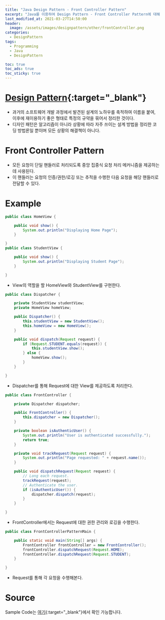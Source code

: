 ```yaml
---
title: "Java Design Pattern - Front Controller Pattern"
excerpt: "Java를 이용하여 Design Pattern - Front Controller Pattern에 대해 설명합니다."
last_modified_at: 2021-03-27T14:50:00
header:
  image: /assets/images/designpattern/other/frontController.png
categories:
  - DesignPattern
tags:
  - Programming
  - Java
  - DesignPattern

toc: true
toc_ads: true
toc_sticky: true
---
```

# [Design Pattern](../designpattern){:target="_blank"}
- 과거의 소프트웨어 개발 과정에서 발견된 설계의 노하우를 축적하여 이름을 붙여, 이후에 재이용하기 좋은 형태로 특정의 규약을 묶어서 정리한 것이다.
- 디자인 패턴은 알고리즘이 아니라 상황에 따라 자주 쓰이는 설계 방법을 정리한 코딩 방법론일 뿐이며 모든 상황의 해결책이 아니다.

# Front Controller Pattern
- 모든 요청이 단일 핸들러로 처리되도록 중앙 집중식 요청 처리 메커니즘을 제공하는 데 사용된다.
- 이 핸들러는 요청의 인증/권한/로깅 또는 추적을 수행한 다음 요청을 해당 핸들러로 전달할 수 있다.

# Example
```java
public class HomeView {

	public void show() {
		System.out.println("Displaying Home Page");
	}

}
public class StudentView {

	public void show() {
		System.out.println("Displaying Student Page");
	}

}
```

- View의 역할을 할 HomeView와 StudentView를 구현한다.

```java
public class Dispatcher {

	private StudentView studentView;
	private HomeView homeView;

	public Dispatcher() {
		this.studentView = new StudentView();
		this.homeView = new HomeView();
	}

	public void dispatch(Request request) {
		if (Request.STUDENT.equals(request)) {
			this.studentView.show();
		} else {
			homeView.show();
		}
	}

}
```

- Dispatcher를 통해 Request에 대한 View를 제공하도록 처리한다.

```java
public class FrontController {

	private Dispatcher dispatcher;

	public FrontController() {
		this.dispatcher = new Dispatcher();
	}

	private boolean isAuthenticUser() {
		System.out.println("User is authenticated successfully.");
		return true;
	}

	private void trackRequest(Request request) {
		System.out.println("Page requested: " + request.name());
	}

	public void dispatchRequest(Request request) {
		// Long each request.
		trackRequest(request);
		// Authenticate the user.
		if (isAuthenticUser()) {
			dispatcher.dispatch(request);
		}
	}

}
```

- FrontController에서는 Request에 대한 권한 관리와 로깅을 수행한다.

```java
public class FrontControllerPatternMain {

	public static void main(String[] args) {
		FrontController frontController = new FrontController();
		frontController.dispatchRequest(Request.HOME);
		frontController.dispatchRequest(Request.STUDENT);
	}

}
```

- Request를 통해 각 요청을 수행해본다.

# Source
Sample Code는 [여기](https://github.com/GracefulSoul/designpattern/tree/master/src/main/java/gracefulsoul/other/frontController){:target="_blank"}에서 확인 가능합니다.